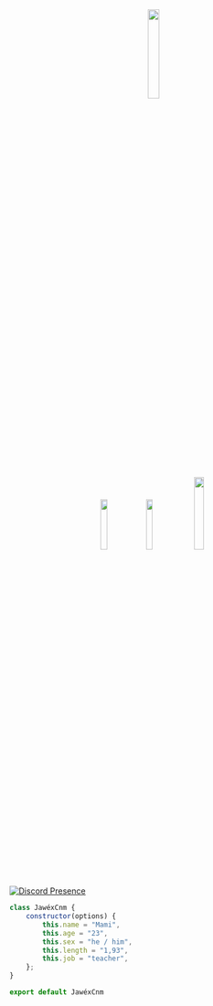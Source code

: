 <div align="center">
   <img width="20%" src="https://komarev.com/ghpvc/?username=SwapenCnm&color=070000">
</div>

#

<p align="center">
 <a href="https://discord.com/users/774350978015035393" target"blank_"><img width="15%" src="https://img.shields.io/badge/Discord%20-7289DA.svg?&style=for-the-badge&logo=discord&logoColor=white"></a>
  <a href="https://github.com/JawexCnm" target"blank_"><img width="15%" src="https://img.shields.io/badge/GitHub%20-191717.svg?&style=for-the-badge&logo=github&logoColor=white"></a>
  <a href="https://www.instagram.com/jawex_isone/" target"blank_"><img width="18%" src="https://img.shields.io/badge/INSTAGRAM%20-DC3175.svg?&style=for-the-badge&logo=instagram&logoColor=white"></a>

[![Discord Presence](https://lanyard.cnrad.dev/api/774350978015035393)](https://discord.com/users/774350978015035393)

```js 
class JawéxCnm {
    constructor(options) {
        this.name = "Mami",
        this.age = "23",
        this.sex = "he / him",
        this.length = "1,93",
        this.job = "teacher",
    };
}

export default JawéxCnm
```   
